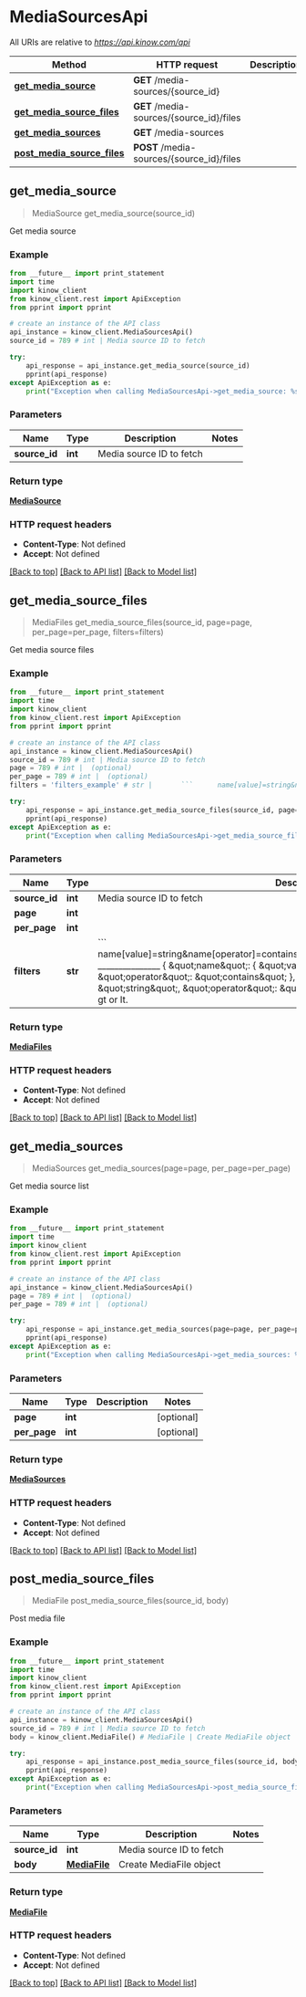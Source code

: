 # MediaSourcesApi

All URIs are relative to *https://api.kinow.com/api*

Method | HTTP request | Description
------------- | ------------- | -------------
[**get_media_source**](#get_media_source) | **GET** /media-sources/{source_id} | 
[**get_media_source_files**](#get_media_source_files) | **GET** /media-sources/{source_id}/files | 
[**get_media_sources**](#get_media_sources) | **GET** /media-sources | 
[**post_media_source_files**](#post_media_source_files) | **POST** /media-sources/{source_id}/files | 


## **get_media_source**
> MediaSource get_media_source(source_id)



Get media source

### Example 
```python
from __future__ import print_statement
import time
import kinow_client
from kinow_client.rest import ApiException
from pprint import pprint

# create an instance of the API class
api_instance = kinow_client.MediaSourcesApi()
source_id = 789 # int | Media source ID to fetch

try: 
    api_response = api_instance.get_media_source(source_id)
    pprint(api_response)
except ApiException as e:
    print("Exception when calling MediaSourcesApi->get_media_source: %s\n" % e)
```

### Parameters

Name | Type | Description  | Notes
------------- | ------------- | ------------- | -------------
 **source_id** | **int**| Media source ID to fetch | 

### Return type

[**MediaSource**](#MediaSource)

### HTTP request headers

 - **Content-Type**: Not defined
 - **Accept**: Not defined

[[Back to top]](#) [[Back to API list]](#documentation-for-api-endpoints) [[Back to Model list]](#documentation-for-models)

## **get_media_source_files**
> MediaFiles get_media_source_files(source_id, page=page, per_page=per_page, filters=filters)



Get media source files

### Example 
```python
from __future__ import print_statement
import time
import kinow_client
from kinow_client.rest import ApiException
from pprint import pprint

# create an instance of the API class
api_instance = kinow_client.MediaSourcesApi()
source_id = 789 # int | Media source ID to fetch
page = 789 # int |  (optional)
per_page = 789 # int |  (optional)
filters = 'filters_example' # str |       ```      name[value]=string&name[operator]=contains&date_add[value]=string&date_add[operator]=lt      _______________        {      \"name\": {      \"value\": \"string\",      \"operator\": \"contains\"      },      \"date_add\": {      \"value\": \"string\",      \"operator\": \"lt\"      }      } ```Operator can be strict, contains, gt or lt. (optional)

try: 
    api_response = api_instance.get_media_source_files(source_id, page=page, per_page=per_page, filters=filters)
    pprint(api_response)
except ApiException as e:
    print("Exception when calling MediaSourcesApi->get_media_source_files: %s\n" % e)
```

### Parameters

Name | Type | Description  | Notes
------------- | ------------- | ------------- | -------------
 **source_id** | **int**| Media source ID to fetch | 
 **page** | **int**|  | [optional] 
 **per_page** | **int**|  | [optional] 
 **filters** | **str**|       &#x60;&#x60;&#x60;      name[value]&#x3D;string&amp;name[operator]&#x3D;contains&amp;date_add[value]&#x3D;string&amp;date_add[operator]&#x3D;lt      _______________        {      \&quot;name\&quot;: {      \&quot;value\&quot;: \&quot;string\&quot;,      \&quot;operator\&quot;: \&quot;contains\&quot;      },      \&quot;date_add\&quot;: {      \&quot;value\&quot;: \&quot;string\&quot;,      \&quot;operator\&quot;: \&quot;lt\&quot;      }      } &#x60;&#x60;&#x60;Operator can be strict, contains, gt or lt. | [optional] 

### Return type

[**MediaFiles**](#MediaFiles)

### HTTP request headers

 - **Content-Type**: Not defined
 - **Accept**: Not defined

[[Back to top]](#) [[Back to API list]](#documentation-for-api-endpoints) [[Back to Model list]](#documentation-for-models)

## **get_media_sources**
> MediaSources get_media_sources(page=page, per_page=per_page)



Get media source list

### Example 
```python
from __future__ import print_statement
import time
import kinow_client
from kinow_client.rest import ApiException
from pprint import pprint

# create an instance of the API class
api_instance = kinow_client.MediaSourcesApi()
page = 789 # int |  (optional)
per_page = 789 # int |  (optional)

try: 
    api_response = api_instance.get_media_sources(page=page, per_page=per_page)
    pprint(api_response)
except ApiException as e:
    print("Exception when calling MediaSourcesApi->get_media_sources: %s\n" % e)
```

### Parameters

Name | Type | Description  | Notes
------------- | ------------- | ------------- | -------------
 **page** | **int**|  | [optional] 
 **per_page** | **int**|  | [optional] 

### Return type

[**MediaSources**](#MediaSources)

### HTTP request headers

 - **Content-Type**: Not defined
 - **Accept**: Not defined

[[Back to top]](#) [[Back to API list]](#documentation-for-api-endpoints) [[Back to Model list]](#documentation-for-models)

## **post_media_source_files**
> MediaFile post_media_source_files(source_id, body)



Post media file

### Example 
```python
from __future__ import print_statement
import time
import kinow_client
from kinow_client.rest import ApiException
from pprint import pprint

# create an instance of the API class
api_instance = kinow_client.MediaSourcesApi()
source_id = 789 # int | Media source ID to fetch
body = kinow_client.MediaFile() # MediaFile | Create MediaFile object

try: 
    api_response = api_instance.post_media_source_files(source_id, body)
    pprint(api_response)
except ApiException as e:
    print("Exception when calling MediaSourcesApi->post_media_source_files: %s\n" % e)
```

### Parameters

Name | Type | Description  | Notes
------------- | ------------- | ------------- | -------------
 **source_id** | **int**| Media source ID to fetch | 
 **body** | [**MediaFile**](#MediaFile)| Create MediaFile object | 

### Return type

[**MediaFile**](#MediaFile)

### HTTP request headers

 - **Content-Type**: Not defined
 - **Accept**: Not defined

[[Back to top]](#) [[Back to API list]](#documentation-for-api-endpoints) [[Back to Model list]](#documentation-for-models)

